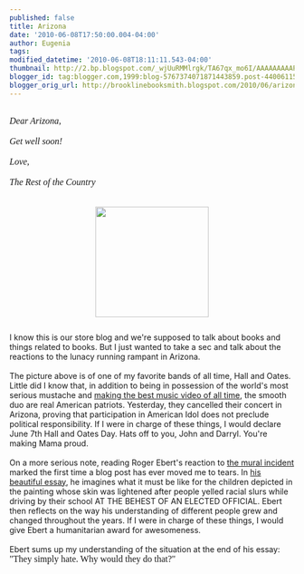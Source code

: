 ```yaml
---
published: false
title: Arizona
date: '2010-06-08T17:50:00.004-04:00'
author: Eugenia
tags: 
modified_datetime: '2010-06-08T18:11:11.543-04:00'
thumbnail: http://2.bp.blogspot.com/_wjUuRMMlrgk/TA67qx_mo6I/AAAAAAAAAPQ/jvJ3PAhwT1E/s72-c/hall-and-oates.jpg
blogger_id: tag:blogger.com,1999:blog-5767374071871443859.post-4400611513196704096
blogger_orig_url: http://brooklinebooksmith.blogspot.com/2010/06/arizona.html
---
```


<div><br /></div><div><div><span class="Apple-style-span"  style="font-family:georgia;"><span class="Apple-style-span"  style=" ;font-size:medium;"><i>Dear Arizona,</i></span></span></div><div><span class="Apple-style-span"  style="font-family:georgia;"><span class="Apple-style-span"  style=" ;font-size:medium;"><i><br />Get well soon! </i></span></span></div><div><span class="Apple-style-span"  style="font-family:georgia;"><span class="Apple-style-span"  style=" ;font-size:medium;"><i><br /></i></span></span></div><div><span class="Apple-style-span"  style="font-family:georgia;"><span class="Apple-style-span"  style=" ;font-size:medium;"><i>Love,</i></span></span></div><div><span class="Apple-style-span"  style="font-family:georgia;"><span class="Apple-style-span"  style=" ;font-size:medium;"><i><br /></i></span></span></div><div><span class="Apple-style-span"  style="font-family:georgia;"><span class="Apple-style-span"  style=" ;font-size:medium;"><i>The Rest of the Country</i></span></span></div></div><div><br /></div><div><br /></div><a onblur="try {parent.deselectBloggerImageGracefully();} catch(e) {}" href="http://2.bp.blogspot.com/_wjUuRMMlrgk/TA67qx_mo6I/AAAAAAAAAPQ/jvJ3PAhwT1E/s1600/hall-and-oates.jpg"><img style="display:block; margin:0px auto 10px; text-align:center;cursor:pointer; cursor:hand;width: 200px; height: 195px;" src="http://2.bp.blogspot.com/_wjUuRMMlrgk/TA67qx_mo6I/AAAAAAAAAPQ/jvJ3PAhwT1E/s200/hall-and-oates.jpg" border="0" alt="" id="BLOGGER_PHOTO_ID_5480524140205482914" /></a><br />I know this is our store blog and we're supposed to talk about books and things related to books. But I just wanted to take a sec and talk about the reactions to the lunacy running rampant in Arizona. <div><br /></div><div>The picture above is of one of my favorite bands of all time, Hall and Oates. Little did I know that, in addition to being in possession of the world's most serious mustache and <a href="http://www.youtube.com/watch?v=anLfoy2XsFw">making the best music video of all time</a>, the smooth duo are real American patriots. Yesterday, they cancelled their concert in Arizona, proving that participation in American Idol does not preclude political responsibility. If I were in charge of these things, I would declare June 7th Hall and Oates Day. Hats off to you, John and Darryl. You're making Mama proud.</div><div><br /></div><div>On a more serious note, reading Roger Ebert's reaction to <a href="http://wonkette.com/415809/arizona-school-demands-black-latino-students-faces-on-mural-be-changed-to-white#ixzz0qHNb3Ks6">the mural incident</a> marked the first time a blog post has ever moved me to tears. In <a href="http://blogs.suntimes.com/ebert/2010/06/how_would_i_feel_if.html">his beautiful essay</a>, he imagines what it must be like for the children depicted in the painting whose skin was lightened after people yelled racial slurs while driving by their school AT THE BEHEST OF AN ELECTED OFFICIAL. Ebert then reflects on the way his understanding of different people grew and changed throughout the years. If I were in charge of these things, I would give Ebert a humanitarian award for awesomeness. </div><div><br /></div><div>Ebert sums up my understanding of the situation at the end of his essay:<span class="Apple-style-span"  style="font-family:georgia;"><span class="Apple-style-span"  style="font-size:medium;"> "</span></span><span class="Apple-style-span"  style="font-family:georgia;"><span class="Apple-style-span"  style="font-size:medium;">They simply hate. Why would they do that?"</span></span></div>